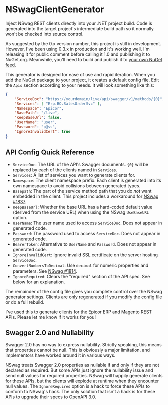 # NSwagClientGenerator
Inject NSwag REST clients directly into your .NET project build. Code is generated into the target project's intermediate build path so it normally won't be checked into source control.

As suggested by the 0.x version number, this project is still in development. However, I've been using 0.3.x in production and it's working well. I'm releasing it for public comment before calling it 1.0 and publishing it to NuGet.org. Meanwhile, you'll need to build and publish it to [your own NuGet feed](https://docs.microsoft.com/en-us/nuget/hosting-packages/local-feeds).

This generator is designed for ease of use and rapid iteration. When you add the NuGet package to your project, it creates a default config file. Edit the `Apis` section according to your needs. It will look something like this:

```json
{
	"ServiceDoc": "https://yourdomain/live/api/swagger/v1/methods/{0}",
	"Services": [ "Erp.BO.SalesOrderSvc" ],
	"Namespace": "Epicor",
	"BasePath": "/live",
	"KeepBaseUrl": false,
	"UserName": "user",
	"Password": "p@ss",
	"IgnoreInvalidCert": true
}
```
## API Config Quick Reference
* `ServiceDoc`: The URL of the API's Swagger documents. `{0}` will be replaced by each of the clients named in `Services`.
* `Services`: A list of services you want to generate clients for.
* `Namespace`: The client namespace prefix. Each client is generated into its own namespace to avoid collisions between generated types.
* `Basepath`: The part of the service method path that you do *not* want embedded in the client. This project includes a workaround for [NSwag #1837](https://github.com/RSuter/NSwag/issues/1837).
* `KeepBaseUrl`: Whether the base URL has a hard-coded default value (derived from the service URL) when using the NSwag `UseBaseURL` option.
* `UserName`: The user name used to access `ServiceDoc`. Does not appear in generated code.
* `Password`: The password used to access `ServiceDoc`. Does not appear in generated code.
* `BearerToken`: Alternative to `UserName` and `Password`. Does not appear in generated code.
* `IgnoreInvalidCert`: Ignore invalid SSL certificate on the server hosting `ServiceDoc`.
* `ConvertNumbersToDecimal`: Use `decimal` for numeric properties and parameters. See [NSwag #1814](https://github.com/RSuter/NSwag/issues/1814).
* `IgnoreRequired`: Clears the "required" section of the API spec. See below for an explanation.

The remainder of the config file gives you complete control over the NSwag generator settings. Clients are only regenerated if you modify the config file or do a full rebuild.

I've used this to generate clients for the Epicor ERP and Magento REST APIs. Please let me know if it works for you!

## Swagger 2.0 and Nullability

Swagger 2.0 has no way to express nullability. Strictly speaking, this means that properties cannot be null. This is obviously a major limitation, and implementors have worked around it in various ways.

NSwag treats Swagger 2.0 properties as nullable if and only if they are not declared as required. But some APIs just ignore the nullability issue and send null values for required properties. NSwag will happily generate clients for these APIs, but the clients will explode at runtime when they encounter null values. The `IgnoreRequired` option is a hack to force these APIs to conform to NSwag's hack. The only solution that isn't a hack is for these APIs to upgrade their specs to OpenAPI 3.0.
 
